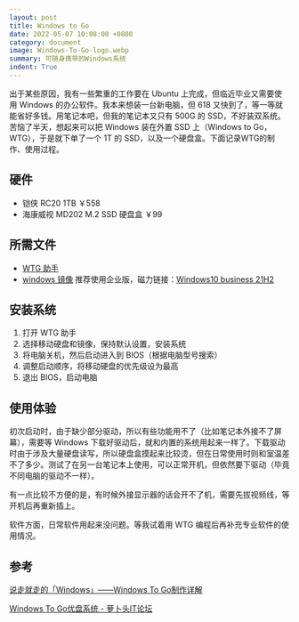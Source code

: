 ```yaml
---
layout: post
title: Windows to Go
date: 2022-05-07 10:08:00 +0800
category: document
image: Windows-To-Go-logo.webp
summary: 可随身携带的Windows系统
indent: True
---
```


出于某些原因，我有一些繁重的工作要在 Ubuntu 上完成，但临近毕业又需要使用 Windows 的办公软件。我本来想装一台新电脑，但 618 又快到了，等一等就能省好多钱。用笔记本吧，但我的笔记本又只有 500G 的 SSD，不好装双系统。苦恼了半天，想起来可以把 Windows 装在外置 SSD 上（Windows to Go，WTG），于是就下单了一个 1T 的 SSD，以及一个硬盘盒。下面记录WTG的制作、使用过程。

## 硬件

- 铠侠 RC20 1TB ￥558
- 海康威视 MD202 M.2 SSD 硬盘盒 ￥99

## 所需文件

- [WTG 助手](https://bbs.luobotou.org/thread-761-1-1.html)
- [windows 镜像](https://next.itellyou.cn/) 推荐使用企业版，磁力链接：[Windows10 business 21H2](magnet:?xt=urn:btih:4d250bd587faba23ddf7743591d3bb3839170add&dn=zh-cn_windows_10_business_editions_version_21h2_updated_april_2022_x64_dvd_b0024895.iso&xl=5790621696)

## 安装系统

1. 打开 WTG 助手
2. 选择移动硬盘和镜像，保持默认设置，安装系统
3. 将电脑关机，然后启动进入到 BIOS（根据电脑型号搜索）
4. 调整启动顺序，将移动硬盘的优先级设为最高
5. 退出 BIOS，启动电脑

## 使用体验

初次启动时，由于缺少部分驱动，所以有些功能用不了（比如笔记本外接不了屏幕），需要等 Windows 下载好驱动后，就和内置的系统用起来一样了。下载驱动时由于涉及大量硬盘读写，所以硬盘盒摸起来比较烫，但在日常使用时则和室温差不了多少。测试了在另一台笔记本上使用，可以正常开机，但依然要下驱动（毕竟不同电脑的驱动不一样）。

有一点比较不方便的是，有时候外接显示器的话会开不了机，需要先拔视频线，等开机后再重新插上。

软件方面，日常软件用起来没问题。等我试着用 WTG 编程后再补充专业软件的使用情况。

## 参考

[说走就走的「Windows」——Windows To Go制作详解](https://sspai.com/post/44699)

[Windows To Go优盘系统 - 萝卜头IT论坛](https://bbs.luobotou.org/forum-88-1.html)
